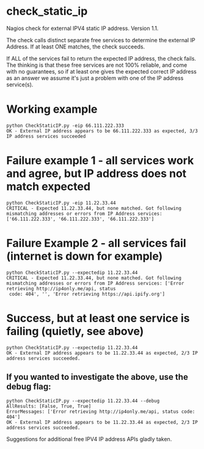 # check_static_ip
Nagios check for external IPV4 static IP address. Version 1.1.

The check calls distinct separate free services to determine the external IP Address. If at least ONE matches,
the check succeeds. 

If ALL of the services fail to return the expected IP address, the check fails. The thinking is that these free services are
not 100% reliable, and come with no guarantees, so if at least one gives the expected correct IP address as an answer we assume
it's just a problem with one of the IP address service(s).

# Working example
```
python CheckStaticIP.py -eip 66.111.222.333
OK - External IP address appears to be 66.111.222.333 as expected, 3/3 IP address services succeeded
```
# Failure example 1 - all services work and agree, but IP address does not match expected
```
python CheckStaticIP.py -eip 11.22.33.44
CRITICAL - Expected 11.22.33.44, but none matched. Got following mismatching addresses or errors from IP Address services: ['66.111.222.333', '66.111.222.333', '66.111.222.333']
```
# Failure Example 2 - all services fail (internet is down for example)
```
python CheckStaticIP.py --expectedip 11.22.33.44
CRITICAL - Expected 11.22.33.44, but none matched. Got following mismatching addresses or errors from IP Address services: ['Error retrieving http://ip4only.me/api, status
 code: 404', '', 'Error retrieving https://api.ipify.org']
```
# Success, but at least one service is failing (quietly, see above)
```
python CheckStaticIP.py --expectedip 11.22.33.44
OK - External IP address appears to be 11.22.33.44 as expected, 2/3 IP address services succeeded.
```
## If you wanted to investigate the above, use the debug flag:
```
python CheckStaticIP.py --expectedip 11.22.33.44 --debug
AllResults: [False, True, True]
ErrorMessages: ['Error retrieving http://ip4only.me/api, status code: 404']
OK - External IP address appears to be 11.22.33.44 as expected, 2/3 IP address services succeeded.
```

Suggestions for additional free IPV4 IP address APIs gladly taken.